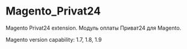 # Magento_Privat24
Magento Privat24 extension.
Модуль оплаты Приват24 для Magento.

Magento version capability:
1.7, 1.8, 1.9

